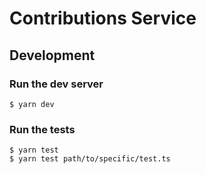 # Contributions Service

## Development

### Run the dev server

```
$ yarn dev
```

### Run the tests

```
$ yarn test
$ yarn test path/to/specific/test.ts
```
